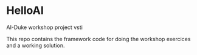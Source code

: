 # HelloAI
AI-Duke workshop project vsti

This repo contains the framework code for doing the workshop exercices and a working solution.
